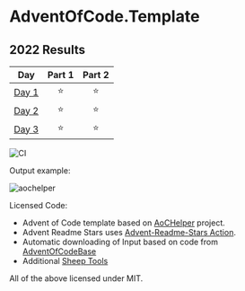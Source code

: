 # AdventOfCode.Template

<!--- advent_readme_stars table --->
## 2022 Results

| Day | Part 1 | Part 2 |
| :---: | :---: | :---: |
| [Day 1](https://adventofcode.com/2022/day/1) | ⭐ | ⭐ |
| [Day 2](https://adventofcode.com/2022/day/2) | ⭐ | ⭐ |
| [Day 3](https://adventofcode.com/2022/day/3) | ⭐ | ⭐ |
<!--- advent_readme_stars table --->

![CI](https://github.com/eduherminio/AdventOfCode.Template/workflows/CI/badge.svg)

Output example:

![aochelper](https://user-images.githubusercontent.com/11148519/142051856-16d9d5bf-885c-44cd-94ae-6f678bcbc04f.gif)

Licensed Code:
- Advent of Code template based on [AoCHelper](https://github.com/eduherminio/AoCHelper) project.
- Advent Readme Stars uses [Advent-Readme-Stars Action](https://github.com/k2bd/advent-readme-stars).
- Automatic downloading of Input based on code from [AdventOfCodeBase](https://github.com/sindrekjr/AdventOfCodeBase)
- Additional [Sheep Tools](https://github.com/eduherminio/SheepTools)

All of the above licensed under MIT.
